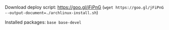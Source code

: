 Download deploy script: https://goo.gl/jFiPnG (`wget https://goo.gl/jFiPnG --output-document=./archlinux-install.sh`)

Installed packages: `base base-devel`